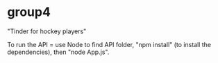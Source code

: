 # group4

"Tinder for hockey players"

To run the API = use Node to find API folder, "npm install" (to install the dependencies), then "node App.js".
